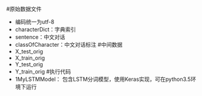 #原始数据文件
* 编码统一为utf-8
* characterDict：字典索引
* sentence：中文对话
* classOfCharacter：中文对话标注
#中间数据
* X_test_orig
* X_train_orig
* Y_test_orig
* Y_train_orig
#执行代码
* 1MyLSTMModel： 包含LSTM分词模型，使用Keras实现，可在python3.5环境下运行